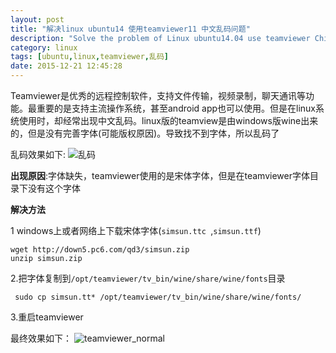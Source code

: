 ```yaml
---
layout: post
title: "解决linux ubuntu14 使用teamviewer11 中文乱码问题"
description: "Solve the problem of Linux ubuntu14.04 use teamviewer Chinese garbled"
category: linux
tags: [ubuntu,linux,teamviewer,乱码]
date: 2015-12-21 12:45:28
---
```

Teamviewer是优秀的远程控制软件，支持文件传输，视频录制，聊天通讯等功能。最重要的是支持主流操作系统，甚至android app也可以使用。但是在linux系统使用时，却经常出现中文乱码。linux版的teamview是由windows版wine出来的，但是没有完善字体(可能版权原因)。导致找不到字体，所以乱码了<!-- more -->

乱码效果如下:
![乱码](http://7xivpo.com1.z0.glb.clouddn.com/teamviewer_garbled.png)

**出现原因**:字体缺失，teamviewer使用的是宋体字体，但是在teamviewer字体目录下没有这个字体

**解决方法**

1 windows上或者网络上下载宋体字体(`simsun.ttc `,`simsun.ttf`)

```shell
wget http://down5.pc6.com/qd3/simsun.zip
unzip simsun.zip
```
2.把字体复制到`/opt/teamviewer/tv_bin/wine/share/wine/fonts`目录

```shell
 sudo cp simsun.tt* /opt/teamviewer/tv_bin/wine/share/wine/fonts/
```

3.重启teamviewer

最终效果如下：
![teamviewer_normal](http://7xivpo.com1.z0.glb.clouddn.com/teamviewer_normal.png)


